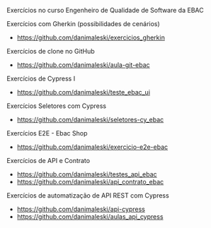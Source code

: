 Exercícios no curso Engenheiro de Qualidade de Software da EBAC


Exercícios com Gherkin (possibilidades de cenários)
* https://github.com/danimaleski/exercicios_gherkin

Exercícios de clone no GitHub
* https://github.com/danimaleski/aula-git-ebac

Exercícios de Cypress I
* https://github.com/danimaleski/teste_ebac_ui

Exercícios Seletores com Cypress
* https://github.com/danimaleski/seletores-cy_ebac

Exercícios E2E - Ebac Shop
* https://github.com/danimaleski/exercicio-e2e-ebac

Exercícios de API e Contrato
* https://github.com/danimaleski/testes_api_ebac
* https://github.com/danimaleski/api_contrato_ebac

Exercícios de automatização de API REST com Cypress
* https://github.com/danimaleski/api-cypress
* https://github.com/danimaleski/aulas_api_cypress
